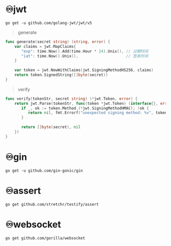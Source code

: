 # ♾️jwt
```shell
go get -u github.com/golang-jwt/jwt/v5
```

> generate

```go
func generate(secret string) (string, error) {  
    var claims = jwt.MapClaims{  
       "exp": time.Now().Add(time.Hour * 24).Unix(), // 过期时间  
       "iat": time.Now().Unix(),                     // 签发时间  
    }  
  
    var token = jwt.NewWithClaims(jwt.SigningMethodHS256, claims)  
    return token.SignedString([]byte(secret))  
}
```

> verify

```go
func verify(tokenStr, secret string) (*jwt.Token, error) {  
    return jwt.Parse(tokenStr, func(token *jwt.Token) (interface{}, error) {  
       if _, ok := token.Method.(*jwt.SigningMethodHMAC); !ok {  
          return nil, fmt.Errorf("unexpected signing method: %v", token.Header["alg"])  
       }  
  
       return []byte(secret), nil  
    })  
}
```

# ♾️gin
```shell
go get -u github.com/gin-gonic/gin
```

# ♾️assert
```shell
go get github.com/stretchr/testify/assert
```

# ♾️websocket
```
go get github.com/gorilla/websocket
```








































